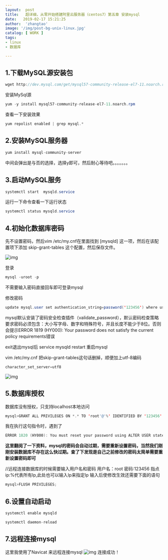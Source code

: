 ```yaml
---
layout:  post
title:   超详细，从零开始搭建阿里云服务器（centos7）第五章 安装mysql
date:   2019-02-17 15:21:25
author:  'zhangtao'
image: '/img/post-bg-unix-linux.jpg'
catalog: [ WORK ]
tags:
- linux
- 数据库

---
```



## 1.下载MySQL源安装包

```java
wget http://dev.mysql.com/get/mysql57-community-release-el7-11.noarch.rpm
```

安装MySql源

```java
yum -y install mysql57-community-release-el7-11.noarch.rpm
```

查看一下安装效果

```java
yum repolist enabled | grep mysql.*
```

## 2.安装MySQL服务器

```java
yum install mysql-community-server
```

中间会弹出是与否的选择，选择y即可，然后耐心等待吧。。。。。。。

## 3.启动MySQL服务

```java
systemctl start  mysqld.service
```

运行一下命令查看一下运行状态

```java
systemctl status mysqld.service
```

## 4.初始化数据库密码

先不设置密码，然后vim /etc/my.cnf在里面找到 [mysqld] 这一项，然后在该配置项下添加 skip-grant-tables 这个配置，然后保存文件。


![img](https://img-blog.csdnimg.cn/20190217150038833.png?x-oss-process=image/watermark,type_ZmFuZ3poZW5naGVpdGk,shadow_10,text_aHR0cHM6Ly9ibG9nLmNzZG4ubmV0L3FxXzM3MjIxOTkx,size_16,color_FFFFFF,t_70)

登录

```java
mysql -uroot -p
```

不需要输入密码直接回车即可登录mysql

修改密码

```java
update mysql.user set authentication_string=password('123456') where user='root';
```

mysql默认安装了密码安全检查插件（validate_password），默认密码检查策略要求密码必须包含：大小写字母、数字和特殊符号，并且长度不能少于8位。否则会提示ERROR 1819 (HY000): Your password does not satisfy the current policy requirements错误

exit退出mysql后 service mysqld restart 重启mysql

vim /etc/my.cnf 把skip-grant-tables这句话删掉，顺便加上utf-8编码

```java
character_set_server=utf8
```


![img](https://img-blog.csdnimg.cn/20190217151552283.png?x-oss-process=image/watermark,type_ZmFuZ3poZW5naGVpdGk,shadow_10,text_aHR0cHM6Ly9ibG9nLmNzZG4ubmV0L3FxXzM3MjIxOTkx,size_16,color_FFFFFF,t_70)

## 5.数据库授权

数据库没有授权，只支持localhost本地访问

```java
mysql>GRANT ALL PRIVILEGES ON *.* TO 'root'@'%' IDENTIFIED BY '123456' WITH GRANT OPTION;
```

我在执行这句指令时，遇到了

```java
ERROR 1820 (HY000): You must reset your password using ALTER USER statement before executing this statement.
```

**这里翻阅了一下资料，mysql的密码会自动过期，需要重新设置密码，当然我们刚刚安装数据库不存在这么快过期。查了下发现是自己之前修改的密码太简单需要重新设置密码即可**

//远程连接数据库的时候需要输入用户名和密码 用户名：root 密码:123456 指点ip:%代表所有Ip,此处也可以输入Ip来指定Ip 输入后使修改生效还需要下面的语句

```java
mysql>FLUSH PRIVILEGES;
```

## 6.设置自动启动

```java
systemctl enable mysqld

systemctl daemon-reload
```

## 7.远程连接mysql


这里我使用了Navicat 来远程连接mysql ![img](https://img-blog.csdnimg.cn/20190217152048616.png?x-oss-process=image/watermark,type_ZmFuZ3poZW5naGVpdGk,shadow_10,text_aHR0cHM6Ly9ibG9nLmNzZG4ubmV0L3FxXzM3MjIxOTkx,size_16,color_FFFFFF,t_70) 连接成功！

